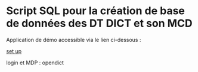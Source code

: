 # Script SQL pour la création de base de données des DT DICT et son MCD

Application de démo accessible via le lien ci-dessous : 

[set up](http://ericbabef.alwaysdata.net/webmapping/dict/open-dict/)

login et MDP : opendict
